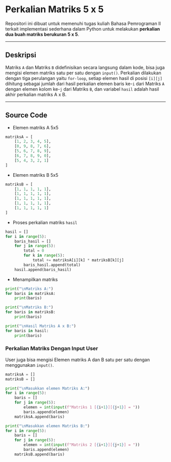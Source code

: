 # Perkalian Matriks 5 x 5

Repositori ini dibuat untuk memenuhi tugas kuliah Bahasa Pemrograman II terkait implementasi sederhana dalam Python untuk melakukan **perkalian dua buah matriks berukuran 5 x 5**.

---

## Deskripsi 

Matriks `A` dan Matriks `B` didefinisikan secara langsung dalam kode, bisa juga mengisi elemen matriks satu per satu dengan `input()`. Perkalian dilakukan dengan tiga perulangan yaitu `for-loop`, setiap elemen hasil di posisi `[i][j]` dihitung sebagai jumlah dari hasil perkalian elemen baris ke-`i` dari Matriks `A` dengan elemen kolom ke-`j` dari Matriks `B`, dan variabel `hasil` adalah hasil akhir perkalian matriks A x B.

---

## Source Code 
- Elemen matriks A 5x5
```python
matriksA = [
    [1, 2, 3, 4, 5],
    [0, 9, 8, 7, 6],
    [5, 6, 7, 8, 9],
    [6, 7, 8, 9, 0],
    [5, 4, 3, 2, 1]
]
```
- Elemen matriks B 5x5
```python
matriksB = [
    [1, 1, 1, 1, 1],
    [1, 1, 1, 1, 1],
    [1, 1, 1, 1, 1],
    [1, 1, 1, 1, 1],
    [1, 1, 1, 1, 1]
]
```
- Proses perkalian matriks `hasil`
```python
hasil = []
for i in range(5):
    baris_hasil = []
    for j in range(5):
        total = 0
        for k in range(5):
            total += matriksA[i][k] * matriksB[k][j]
        baris_hasil.append(total)
    hasil.append(baris_hasil)
```
- Menampilkan matriks
```python
print("\nMatriks A:")
for baris in matriksA:
    print(baris)

print("\nMatriks B:")
for baris in matriksB:
    print(baris)

print("\nHasil Matriks A x B:")
for baris in hasil:
    print(baris)
```

### Perkalian Matriks Dengan Input User

User juga bisa mengisi Elemen matriks A dan B satu per satu dengan menggunakan `input()`.
```python
matriksA = []
matriksB = []

print("\nMasukkan elemen Matriks A:")
for i in range(5):
    baris = []
    for j in range(5):
        elemen = int(input(f"Matriks 1 [{i+1}][{j+1}] = "))
        baris.append(elemen)
    matriksA.append(baris)

print("\nMasukkan elemen Matriks B:")
for i in range(5):
    baris = []
    for j in range(5):
        elemen = int(input(f"Matriks 2 [{i+1}][{j+1}] = "))
        baris.append(elemen)
    matriksB.append(baris)  
```
